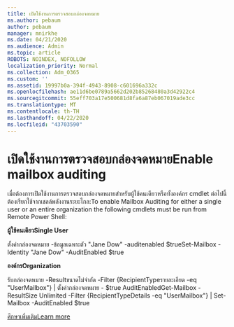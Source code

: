 ```yaml
---
title: เปิดใช้งานการตรวจสอบกล่องจดหมาย
ms.author: pebaum
author: pebaum
manager: mnirkhe
ms.date: 04/21/2020
ms.audience: Admin
ms.topic: article
ROBOTS: NOINDEX, NOFOLLOW
localization_priority: Normal
ms.collection: Adm_O365
ms.custom: ''
ms.assetid: 19997b0a-394f-4943-8908-c601696a332c
ms.openlocfilehash: ae11d6be0789a5662d202b85268480a3d42922c4
ms.sourcegitcommit: 55eff703a17e500681d8fa6a87eb067019ade3cc
ms.translationtype: MT
ms.contentlocale: th-TH
ms.lasthandoff: 04/22/2020
ms.locfileid: "43703590"
---
```

# <a name="enable-mailbox-auditing"></a><span data-ttu-id="f447c-102">เปิดใช้งานการตรวจสอบกล่องจดหมาย</span><span class="sxs-lookup"><span data-stu-id="f447c-102">Enable mailbox auditing</span></span>

<span data-ttu-id="f447c-103">เมื่อต้องการเปิดใช้งานการตรวจสอบกล่องจดหมายสําหรับผู้ใช้คนเดียวหรือทั้งองค์กร cmdlet ต่อไปนี้ต้องเรียกใช้จากเชลล์พลังงานระยะไกล:</span><span class="sxs-lookup"><span data-stu-id="f447c-103">To enable Mailbox Auditing for either a single user or an entire organization the following cmdlets must be run from Remote Power Shell:</span></span>
  
 <span data-ttu-id="f447c-104">**ผู้ใช้คนเดียว**</span><span class="sxs-lookup"><span data-stu-id="f447c-104">**Single User**</span></span>
  
<span data-ttu-id="f447c-105">ตั้งค่ากล่องจดหมาย -ข้อมูลเฉพาะตัว "Jane Dow" -auditenabled $true</span><span class="sxs-lookup"><span data-stu-id="f447c-105">Set-Mailbox -Identity "Jane Dow" -AuditEnabled $true</span></span>
  
 <span data-ttu-id="f447c-106">**องค์กร**</span><span class="sxs-lookup"><span data-stu-id="f447c-106">**Organization**</span></span>
  
<span data-ttu-id="f447c-107">รับกล่องจดหมาย -Resultขนาดไม่จํากัด -Filter {RecipientTypeรายละเอียด -eq "UserMailbox"} | ตั้งค่ากล่องจดหมาย - $true AuditEnabled</span><span class="sxs-lookup"><span data-stu-id="f447c-107">Get-Mailbox -ResultSize Unlimited -Filter {RecipientTypeDetails -eq "UserMailbox"} | Set-Mailbox -AuditEnabled $true</span></span>
  
[<span data-ttu-id="f447c-108">ศึกษาเพิ่มเติม</span><span class="sxs-lookup"><span data-stu-id="f447c-108">Learn more</span></span>](https://docs.microsoft.com/office365/securitycompliance/enable-mailbox-auditing)
  


